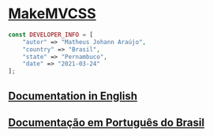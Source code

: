 # [MakeMVCSS](https://github.com/matheusjohannaraujo/makemvcss)

```php
const DEVELOPER_INFO = [
    "autor" => "Matheus Johann Araújo",
    "country" => "Brasil",
    "state" => "Pernambuco",
    "date" => "2021-03-24"
];
```

## [Documentation in English](./DOC-EU.md)

## [Documentação em Português do Brasil](./DOC.md)
